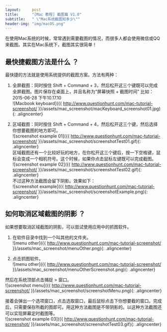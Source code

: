 ```yaml
---
layout:     post
title:      "[Mac 教程] 截图篇 V1.0"
subtitle:   " \"Mac系统截图知多少\""
header-img: "img/macOS.png"
---
```


在使用Mac系统的时候，常常遇到需要截图的情况，而很多人都会使用微信或QQ来截图。其实在Mac系统下，截图其实很简单！

## 最快捷截图方法是什么 ？
最快捷的方法就是使用系统提供的截图方案。方法有两种：

1. 全屏截图：同时按住 Shift + Command + 3，然后松开这三个键既可以完成全屏截图。图片保存在桌面上，并且名称为“屏幕快照 + 截图时间” 比如：2015-06-28 下午10.17.10 <br/>
![Macbook keyboard]({{ http://www.questionhunt.com/mac-tutorial-screenshot/ }}/assets/mac_screenshot/macKeyboard_screenshot01.jpg){: .aligncenter} <br/>

2. 区域截图：同时按住 Shift + Command + 4，然后松开这三个键，然后选择你想要截图的地方即可。<br/>
![screenshot example 01]({{ http://www.questionhunt.com/mac-tutorial-screenshot/ }}/assets/mac_screenshot/screenshotTest01.gif){: .aligncenter} <br/>
区域截图还有一个比较好玩的地方，在你松开这三个键后，按一下空格键，鼠标会变成一个相机符号。这个时候，如果你点击鼠标左键既可以完成截图。<br/>
![screenshot example 02]({{ http://www.questionhunt.com/mac-tutorial-screenshot/ }}/assets/mac_screenshot/screenshotTest02.gif){: .aligncenter} <br/>
不过这种方法截图会留下阴影。效果如下：<br/>
![screenshot example]({{ http://www.questionhunt.com/mac-tutorial-screenshot/ }}/assets/mac_screenshot/screenshotExample.png){: .aligncenter} <br/>

## 如何取消区域截图的阴影 ？
如果想要取消区域截图的阴影，可以尝试使用应用中的抓图软件。

1. 在软件目录中找到一个叫其他的文件夹。<br/>
![menu other]({{ http://www.questionhunt.com/mac-tutorial-screenshot/ }}/assets/mac_screenshot/menuOther.png){: .aligncenter} <br/>

2. 点击抓图软件。<br/>
![menu other]({{ http://www.questionhunt.com/mac-tutorial-screenshot/ }}/assets/mac_screenshot/menuOtherScreenshot.png){: .aligncenter} <br/>

然后在系统顶部点击捕捉 > 窗口。<br/>
![screenshot menu]({{ http://www.questionhunt.com/mac-tutorial-screenshot/ }}/assets/mac_screenshot/screenshotMenu.png){: .aligncenter} <br/>

接着会弹出一个选项窗口，点击选取窗口，最后鼠标点击下你想要截的窗口。完成后，只需要保存所截的图即可。用这种方法截图是不带阴影的。以这种方法截图还可以实现屏幕定时截图等。<br/>
![screenshot example 03]({{ http://www.questionhunt.com/mac-tutorial-screenshot/ }}/assets/mac_screenshot/screenshotTest03.gif){: .aligncenter} <br/>
